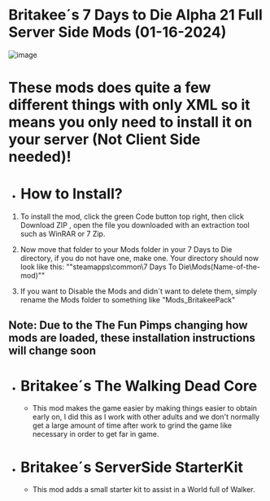 # __Britakee´s 7 Days to Die Alpha 21 Full Server Side Mods__ (01-16-2024)

![image](https://github.com/realBritakee/britakeesserversidemods/assets/127439938/3af78b4d-ee1e-4e21-acdd-1cabeafcf569)

# These mods does quite a few different things with only XML so it means you only need to install it on your server (Not Client Side needed)!

- # How to Install?

1. To install the mod, click the green Code button top right, then click Download ZIP , open the file you downloaded with an extraction tool such as WinRAR or 7 Zip.

2. Now move that folder to your Mods folder in your 7 Days to Die directory, if you do not have one, make one.
Your directory should now look like this: ""steamapps\common\7 Days To Die\Mods\(Name-of-the-mod)""

3. If you want to Disable the Mods and didn´t want to delete them, simply rename the Mods folder to something like "Mods_BritakeePack"

## Note: Due to the The Fun Pimps changing how mods are loaded, these installation instructions will change soon

- # Britakee´s The Walking Dead Core

  - This mod makes the game easier by making things easier to obtain early on, I did this as I work with other adults and we don't normally get a large amount of time after work to grind the game like necessary in order to get far in game.

- # Britakee´s ServerSide StarterKit

  - This mod adds a small starter kit to assist in a World full of Walker.
